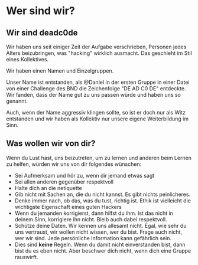 Wer sind wir?
=============

## Wir sind **deadc0de**

Wir haben uns seit einiger Zeit der Aufgabe verschrieben, Personen jedes Alters beizubringen, was "hacking" wirklich ausmacht.
Das geschieht im Stil eines Kollektives. 

Wir haben einen Namen und Einzelgruppen. 

Unser Name ist entstanden, als @Daniel in der ersten Gruppe in einer Datei von einer Challenge des BND die Zeichenfolge "DE AD  C0 DE" entdeckte.
Wir fanden, dass der Name gut zu uns passen würde und haben uns so genannt.

Auch, wenn der Name aggressiv klingen sollte, so ist er doch nur als Witz entstanden und wir haben als Kollektiv nur unsere eigene Weiterbildung im Sinn.

## Was wollen wir von dir?

Wenn du Lust hast, uns beizutreten, um zu lernen und anderen beim Lernen zu helfen, würden wir uns von dir folgendes wünschen:

* Sei Aufmerksam und hör zu, wenn dir jemand etwas sagt
* Sei allen anderen gegenüber respektvoll
* Halte dich an die netiquette
* Gib nicht mit Sachen an, die du nicht kannst. Es gibt nichts peinlicheres.
* Denke immer nach, ob das, was du tust, richtig ist. Ethik ist vielleicht die wichtigste Eigenschaft eines guten Hackers
* Wenn du jemanden korrigierst, dann hilfst du ihm. Ist das nicht in deinem Sinn, korrigiere ihn nicht. Bleib auch dabei respektvoll.
* Schütze deine Daten. Wir kennen uns allesamt nicht. Egal, wie sehr du uns vertraust, wir wollen nicht wissen, wer du bist. Frage auch nicht, wer wir sind. Jede persönliche Information kann gefährlich sein.
* Dies sind **keine** Regeln. Wenn du damit nicht einverstanden bist, dann bist du es eben nicht. Aber beschwer dich nicht, wenn dich eine Gruppe rauswirft.
